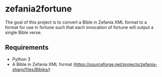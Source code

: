 # zefania2fortune

The goal of this project is to convert a Bible in Zefania XML format 
to a format for use in fortune such that each invocation of fortune will
output a single Bible verse.

## Requirements

- Python 3
- A Bible in Zefania XML format (https://sourceforge.net/projects/zefania-sharp/files/Bibles/)
